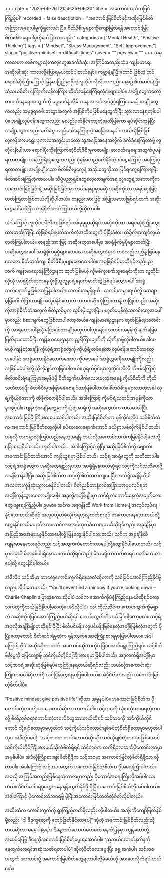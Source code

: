 +++
date = "2025-09-26T21:59:35+06:30"
title = 'အကောင်းဘက်ကမြင်ကြည့်ပါ'
recorded = false
description = "အကောင်းမြင်စိတ်နှင့်အဆိုးမြင်စိတ်အကြားအရေးပါမှုကိုရှင်းလင်းပြီး၊ စိတ်ဖိစီးမှုများကိုကျော်ဖြတ်ရန်အကောင်းမြင်စိတ်၏အရေးပါမှုကိုဖော်ပြထားသည်။"
categories = ["Mental Health", "Positive Thinking"]
tags = ["Mindset", "Stress Management", "Self-Improvement"]
slug = "positive-mindset-in-difficult-times"
cover = ""
preview = ""
+++
အခုကာလဟာ တစ်ကမ္ဘာလုံးကလူတွေအခက်ခဲဆုံး၊ အကြပ်အတည်းဆုံး၊ ကျန်းမာရေးအဆိုးဝါးဆုံး ကာလလို့ပြောရမယ်ထင်ပါတယ်နော်။ ကမ္ဘာနဲ့ချီပြီးတောင် ဖြစ်တဲ့ ကပ်ရောဂါဆိုးကြီးကြောင့် မြန်မာပြည်မှာရှိတဲ့လူတိုင်းလိုလိုဟာလည်း နေ့စဉ် စိတ်ဆင်းရဲပြီး သံသယစိတ်၊ ကြောက်လန့်တကြား ထိတ်လန့်နေကြရတဲ့နေ့များပါပဲ။ အချို့တွေကတော့ စားဝတ်နေရေးအတွက်ကို မပူမပင်နဲ့ အိမ်ကနေ အလုပ်လုပ်ခွင့်ရကြပေမယ့် အချို့တွေကလည်း သမုဒ္ဒရာဝမ်းတထွာအတွက် အပြင်ကိုမဖြစ်မနေထွက်ပြီး သွားလာနေရတုန်းပါပဲ။
အချို့လုပ်ငန်းတွေကလည်း မလည်ပတ်နိုင်တော့တဲ့အထိဖြစ်ကာ ရပ်ဆိုင်းကုန်ပြီး အချို့တွေကလည်း ခက်ခဲစွာလည်ပတ်နေကြရတဲ့အခြေအနေပါ။ ဘယ်လိုဖြစ်ဖြစ် လူတန်းစားမရွေး ခုကာလအတွင်းမှာတော့ သူ့အခြေအနေအလိုက် ခက်ခဲနေကြတာမို့ လူတိုင်းနီးပါးဟာ ရောဂါပိုးကိုကြောက်တဲ့စိတ်ဖိစီးမှုကတမျိုး၊ စားဝတ်နေရေးအတွက်ပူပန်ရတာတမျိုး၊ အကြွေးရှိသူတွေကလည်း ပုံမှန်မလည်ပတ်နိုင်တဲ့ဝင်ငွေကြောင့် အကြွေးပူရတာတမျိုး၊ အမျိုးမျိုးသော စိတ်ဖိစီးမှုတွေနဲ့ အဆိုးတွေကိုသာ မြင်ရတွေ့ရကြားရပြီး စိတ်ဆင်းရဲကြတဲ့ကာလပါ။
သိပ္ပံပညာရှင်တွေလေ့လာချက်အရ လူတွေရဲ့သဘောကိုက အကောင်းမြင်ခြင်းနဲ့ အဆိုးမြင်ခြင်းမှာ ဘယ်နေရာမှာမဆို အဆိုးကိုသာ အရင်ဆုံးမြင်တတ်ကြတာဖြစ်တယ်လို့ဆိုပါတယ်။ တနည်းအားဖြင့် အပြုသဘောဖြစ်ရပ်ထက် အဆိုးတွေပေါ်မှာပိုပြီး အာရုံစိုက်တတ်ကြတယ်လို့ဆိုတာပါ။

အဲဒါကြောင့် လူတိုင်းလိုလိုက ဖြစ်ရပ်တစ်ခုခုမှာဆိုရင် အဆိုးကိုသာ အရင်ဆုံးကြိုတွေးထားတတ်ကြပြီး ထိုဖြစ်ရပ်နဲ့ပတ်သက်တဲ့အဆိုးတွေကို ပိုပြီးခံစား၊ ထိခိုက်နာကျင်လွယ်တတ်ကြပါတယ်။ တနည်းအားဖြင့် အဆိုးတွေအပေါ်မှာ အာရုံစိုက်မှုပိုများတတ်ပြီး အဆိုးတွေအပေါ် အာရုံစိုက်မှုပိုများလေလေ အဆိုးတွေထဲမှာပဲ တဝဲလည်လည်နဲ့ ဖြစ်နေလေလေ စိတ်ဓာတ်ကျ၊ စိတ်ဖိစီးမှုများလေလေပါပဲ။
အခုဖြစ်ရပ်မှာဆိုရင်လည်း ညဘက် ကျန်းမာရေးဝန်ကြီးဌာနက ထုတ်ပြန်မယ့် ကိုဗစ်ကူးစက်သူစာရင်းကိုသာ လူတိုင်းလိုလို အာရုံစိုက်ရာကနေ ပိုးရှိသူလူနာရဲ့နောက်ဆက်တွဲဖြစ်ရပ်တွေအပေါ် အာရုံသက်ရောက်မှုဖြစ်လာပြန်ပါတယ်။ သတင်းအမှန်ရယ် ၊ သတင်းအမှားရယ်လို့ သေချာခွဲခြမ်းစိတ်ဖြာတာမျိုး မလုပ်နိုင်တော့ဘဲ သတင်းဆိုးကိုကြားတာနဲ့ တပြိုင်တည်း အဆိုးကိုအာရုံစိုက်တဲ့အတွက် စိတ်ညစ်မှုက လွှမ်းမိုးသွားပြီး မဟုတ်မမှန်တဲ့သတင်းတွေအပေါ်မှာလည်း ခံစားချက်တွေဖြစ်လာပါတော့တယ်။ ကျန်းမာရေးဌာနက ထုတ်ပြန်တဲ့သတင်းကို အာရုံမထားပါနဲ့လို့ ပြောချင်တာမျိုးမဟုတ်ပါဘူးနော်။ သတင်းအမှန်ကို မျက်ခြေမပြတ်နားထောင်ပြီး ကျန်းမာရေးဌာနက ညွှန်ကြားချက်ကို လိုက်နာဖို့လိုပါတယ်။ ဒါပေမယ့် ကျန်တဲ့အချိန် ကိုယ့်ရဲ့အာရုံတွေကို ကိုယ့်ရဲ့တစ်နေ့တာ လုပ်ငန်းဆောင်တာတွေအပေါ်မှာ အာရုံမထားနိုင်လောက်အောင် ကိုဗစ်အပေါ်အာရုံလွှမ်းမိုးတာမျိုးကိုလည်း အဖြစ်မခံပါနဲ့လို့ ဆိုလိုချင်တာဖြစ်ပါတယ်။
ခုရက်ပိုင်းမှာလူတိုင်းလိုလို ကိုဗစ်ကြောင့် စိတ်ဆင်းရဲနေကြမှာအမှန်ပဲမို့ စိတ်ထွက်ပေါက်လေးပေးတဲ့အနေနဲ့ ကိုယ့်စိတ်ကို ကိုယ်သတိထားပြီး စိတ်ဖိစီးမှုအဖြစ်မခံစေချင်တာဖြစ်ပါတယ်။ စိတ်ဖိစီးမှုများလာတဲ့အခါ လူရဲ့ကိုယ်ခံအားကို ထိခိုက်လာနိုင်ပါတယ်။ အဲဒါကြောင့် ကိုဗစ်ရဲ့သတင်းအမှန်ကိုသာ နားစွင့်ပါ။
ကျန်တဲ့အချိန်တွေမှာ ကိုယ့်ရဲ့အာရုံကို အဆိုးတွေထဲက ကယ်ဆယ်ပြီး အကောင်းမြင်ဖို့ ကြိုးစားပေးသင့်ပါတယ်။ အဆိုးမြင်စိတ်ဟာ မုန်တိုင်းလိုပဲ သင့်စိတ်ထဲက အကောင်းမြင်စိတ်တွေကိုပါ ခပ်ဝေးဝေးရောက်အောင် ဖယ်ရှားပစ်လိုက်နိုင်ပါတယ်။ အခုလို တကမ္ဘာလုံးကြပ်တည်းနေတဲ့အချိန် ဘယ်လိုအကောင်းဘက်ကမြင်နိုင်ပါ့မလဲလို့ ပြောစရာရှိပါတယ်။ ဟုတ်ပါတယ်….အဲဒါကြောင့်ပဲ ပိုပြီးအဆိုးမြင်စိတ်ကို ဖျောက်၊ အကောင်းမြင်တတ်အောင် ကျင့်ယူရမှာဖြစ်ပါတယ်။ သင့်ရဲ့အာရုံတွေကို သတိထားပါ။ သင့်ရဲ့အာရုံတွေက အဆိုးတွေချည်းမှာသာ အာရုံရှိနေတယ်ဆိုရင် သင့်ကိုသင်သတိပေးဖို့အချိန်တန်ပါပြီ။ အဆိုးမြင်စိတ်က သင့်ကို စိတ်ဓာတ်ကျစေပြီး လက်ရှိအချိန်ကိုပါ အလကားကုန်ဆုံးသွားစေနိုင်ပါတယ်။ စိတ်ညစ်တာနဲ့တင်အခြားဘာမှမလုပ်ရဘဲ အချိန်ကုန်သွားစေတာမျိုးပေါ့။
အခုလိုအချိန်မျိုးမှာ သင်ရဲ့ကံကောင်းနေတဲ့အချက်လေးတွေ ချရေးကြည့်ပါ။ ဥပမာ။ သင်က အခုချိန်ထိ Work from Home နဲ့ အလုပ်လုပ်နေနိုင်သေးတယ်ဆိုရင် အလုပ်ထုတ်ခံလိုက်ရတဲ့လူထက်စာရင် ကံကောင်းနေသေးတယ်လို့ တွေးနိုင်တယ်မဟုတ်လား။ သင်ကအလုပ်ထုတ်ခံထားရတယ်ဆိုရင်လည်း အခုချိန်မှာ အပြည့်အဝအနားယူနိုင်တာပေါ့လို့ ပြန်တွေးနိုင်ပါသေးတယ်။ သင်က အခုချိန်ထိ ကျန်းမာနေသေးရင်လည်း သင့်အတွက်ကံကောင်းတာပေါ့လို့တွေးနိုင်ပါသေးတယ်။ သင့်မှာအခုထိ မိဘနှစ်ပါးရှိနေသေးတယ်ဆိုရင်လည်း မိဘမရှိတာထက်စာရင် တော်သေးတာပေါ့လို့ တွေးနိုင်ပါတယ်။

အဲဒီလိုပဲ သင့်ဆီမှာ ဘာတွေကောင်းကွက်ရှိနေသလဲဆိုတာကို သင်မြင်အောင်ကြည့်နိုင်ဖို့လည်း လိုပါသေးတယ်။ “You’ll never find a rainbow if you’re looking down.– Charlie Chaplin ပြောတဲ့စကားလိုပါပဲ သင်က အောက်ကိုပဲငုံကြည့်နေမယ်ဆိုရင်တော့ သက်တံ့ကိုဘယ်မြင်နိုင်ပါ့မလဲတဲ့။ အဲဒီလိုပါပဲ။ သင်ကိုယ်တိုင်က ကောင်းကွက်ကိုမရှာဘဲ အဆိုးကိုပဲမြင်အောင်ကြည့်မယ်ဆိုရင် ကောင်းကွက်ကိုဘယ်မြင်ပါ့တော့မလဲ။ သင့်ရဲ့ အခုလိုအချိန်မျိုးမှာဆိုရင် ပိုပြီး စိတ်ပင်ပန်း၊ လူပင်ပန်းဖြစ်နေတဲ့အချိန်ဖြစ်တဲ့အတွက် ပိုပြီးတော့တောင် စိတ်ဆင်းရဲမှုထဲက ရုန်းထွက်အောင်ကြိုးစားရမှာဖြစ်ပါတယ်။ အဲဒါကြောင့်ကိုပဲ အဆိုးဆိုတာထက် အကောင်းဆိုတာကိုပဲ မြင်အောင်ရွေးကြည့်ရင်း သင့်စိတ်ဖိစီးမှုကို ပြေလျော့ဖို့ သင်ကိုယ်တိုင်ပဲကြိုးစားရမှာဖြစ်ပါတယ်။ အခုလက်ရှိအချိန်မှာ သင့်ဘဝရဲ့အဆိုးဆုံးဖြစ်ရပ်တွေကြုံနေရတယ်ဆိုရင်လည်း ဘယ်လိုအကောင်းဆုံးကြိုးစားမလဲဆိုတာကို သင်ပြန်တွေးရမှာဖြစ်ပါတယ်။ အဲဒီ့စိတ်ကလည်း အကောင်းမြင်တဲ့စိတ်ပါပဲ။

“Positive mindset give positive life” ဆိုတာ အမှန်ပါပဲ။ အကောင်းမြင်စိတ်က ပိုကောင်းတဲ့ဘဝကိုသာ ပေးတယ်ဆိုတာ တကယ်ပါ။ သင့်ဘဝကို လုံးဝသုံးစားမရတဲ့ဘဝလို့ စိတ်ညစ်စရာကောင်းတဲ့ဘဝလိုခံယူထားတယ်ဆိုရင် သင့်ဘဝကို သင်ကိုယ်တိုင်တောင် လိုချင်တော့မှာမဟုတ်ဘဲ သင့်ကိုယ်သင်တောင်ချစ်ခင်တဲ့စိတ်ရှိတော့မှာမဟုတ်ပါဘူး။ အဲဒီလိုပဲပေါ့….သင့်ဘဝက ဘယ်လောက်ဆိုးဆိုး သင်လိုချင်တဲ့ဘဝပုံစံဖြစ်အောင် သင်ကိုယ်တိုင်ကြိုးစားမယ်ဆိုတဲ့စိတ်ရှိရင် သင့်ဘဝက လက်ရှိဘဝထက်ပိုကောင်းလာမှာအမှန်ပါပဲ။ အဲဒီလိုကြိုးစားချင်စိတ်ရှိဖို့က သင့်ဘဝမှာ အကောင်းမြင်တဲ့စိတ်ရှိဖို့သာ လိုတာပါ။ အဲဒါကြောင့် သင့်ဘဝအတွက် အကောင်းမြင်တဲ့စိတ်က ပိုအရေးကြီးပါတယ်။ အခုလို အကြပ်အတည်းဖြစ်နေတဲ့ကာလမှာလည်း ပိုတောင်အရေးကြီးလိုအပ်ပါသေးတယ်။ ဒီစိတ်ဆင်းရဲမှုတွေကနေ ရုန်းထွက်နိုင်ဖို့ ပိုပြီးအကောင်းမြင်စိတ်လိုအပ်ပါတယ်။ အဲဒါကြောင့် ပိုကောင်းတဲ့ဘဝရဖို့ ပိုပြီးအကောင်းမြင်တတ်တဲ့စိတ်လိုပါတယ်။

အဆိုးထဲက ကောင်းကွက်ကို ရှာကြည့်တတ်ဖို့လည်း လိုပါတယ်။ အဆိုးကိုကျော်ဖြတ်နိုင်ဖို့လည်း “ငါ ဒီဒုက္ခတွေကို ကျော်ဖြတ်နိုင်တာပေါ့” ဆိုတဲ့ အကောင်းမြင်စိတ်လည်းလိုတယ်ဆိုတာ မမေ့ပါနဲ့နော်။ ဒီနေ့ဘယ်လောက်ခက်ခက် မနက်ဖြန်မှာ ကျွန်တော်တို့အဆင်ပြေဖို့ ဒီနေ့ကိုအကောင်းမြင်စိတ်မွေးရအောင်ပါ။ “ညဘယ်လောက်နက်နက် နေထွက်လာရင်အဆုံးသတ်ရတာပါပဲ” ဆိုတဲ့စိတ်လေးမွေးပြီး ရှေ့ဆက်ပါ။ သင့်ဘဝအတွက် အားတင်းဖို့ အကောင်းမြင်စိတ်တွေရလာပါလိ့မ်မယ်လို အားပေးလိုက်ရပါတယ်နော်။ 